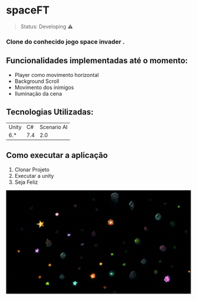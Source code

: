 # spaceFT


> Status: Developing ⚠️

### Clone do conhecido jogo space invader .

## Funcionalidades implementadas até o momento:

+ Player como movimento horizontal
+ Background Scroll
+ Movimento dos inimigos
+ Iluminação da cena
  


## Tecnologias Utilizadas:

<table>
  <tr>
    <td>Unity</td>
    <td>C#</td>
    <td>Scenario AI</td>
    
  </tr>
  <tr>
    <td>6.*</td>
    <td>7.4</td>
    <td>2.0</td>
    
  </tr>
</table>

## Como executar a aplicação

1) Clonar Projeto
2) Executar a unity
3) Seja Feliz
   
   


<center><img src="https://github.com/arturberna/spaceFT/blob/main/Assets/Images/background.png"></center>
